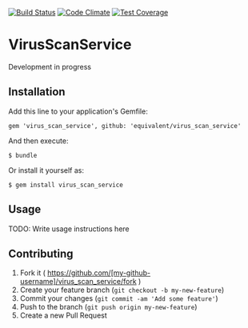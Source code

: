 [![Build Status](https://travis-ci.org/equivalent/virus_scan_service.svg)](https://travis-ci.org/equivalent/virus_scan_service)
[![Code Climate](https://codeclimate.com/github/equivalent/virus_scan_service/badges/gpa.svg)](https://codeclimate.com/github/equivalent/virus_scan_service)
[![Test Coverage](https://codeclimate.com/github/equivalent/virus_scan_service/badges/coverage.svg)](https://codeclimate.com/github/equivalent/virus_scan_service)

# VirusScanService

Development in progress


## Installation

Add this line to your application's Gemfile:

    gem 'virus_scan_service', github: 'equivalent/virus_scan_service'

And then execute:

    $ bundle

Or install it yourself as:

    $ gem install virus_scan_service

## Usage

TODO: Write usage instructions here

## Contributing

1. Fork it ( https://github.com/[my-github-username]/virus_scan_service/fork )
2. Create your feature branch (`git checkout -b my-new-feature`)
3. Commit your changes (`git commit -am 'Add some feature'`)
4. Push to the branch (`git push origin my-new-feature`)
5. Create a new Pull Request
